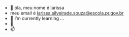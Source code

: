 - 👋 óla, meu nome é larissa 
- meu email é larissa.silveirade.souza@escola.pr.gov.br
- 🌱 I’m currently learning ...
- 💞️ 
- 📫 

<!---
souzalala/souzalala is a ✨ special ✨ repository because its `README.md` (this file) appears on your GitHub profile.
You can click the Preview link to take a look at your changes.
--->
